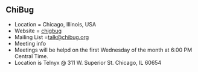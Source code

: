 ## ChiBug
+ Location = Chicago, Illinois, USA
+ Website = [chigbug](http://chibug.org/)
+ Mailing List =[talk@chibug.org](http://chibug.org/lists/talk)
+ Meeting info 
 + Meetings will be helpd on the first Wednesday of the month at 6:00 PM Central Time.
 + Location is Telnyx @ 311 W. Superior St. Chicago, IL 60654
